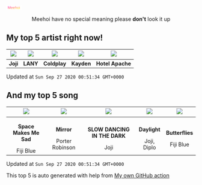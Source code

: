 [![Meehoi Logo](https://github.com/beam41/beam41/raw/master/mh.svg)](http://my.meehoi.me/)
<p align="center">Meehoi have no special meaning please <b>don't</b> look it up</p>

## My top 5 artist right now!
<!-- table start -->
|<img src="https://i.scdn.co/image/50c504c91a2ccd2b5f39837e6261463267b858a2">|<img src="https://i.scdn.co/image/7242d5d165e671eacf02cee6533a005fc1f5c6ca">|<img src="https://i.scdn.co/image/73a21de115738931d6c7760408ed367812b55ccd">|<img src="https://i.scdn.co/image/914f109ffee0ce6dc12e47a7be492be49d2b1c12">|<img src="https://i.scdn.co/image/cc999d89e7d03c47d4c99dacb58166fc6063fe65">|
| :---: | :---: | :---: | :---: | :---: |
|<b>Joji</b>|<b>LANY</b>|<b>Coldplay</b>|<b>Kayden</b>|<b>Hotel Apache</b>|

Updated at `Sun Sep 27 2020 00:51:34 GMT+0000`
<!-- table end -->

## And my top 5 song
<!-- table song start -->
|<img src="https://i.scdn.co/image/ab67616d00001e022da68fa4075114ebe35c1620">|<img src="https://i.scdn.co/image/ab67616d00001e0220cf064f71a0d424349c9f6a">|<img src="https://i.scdn.co/image/ab67616d00001e0260ba1d6104d0475c7555a6b2">|<img src="https://i.scdn.co/image/ab67616d00001e020e991b59cee17246a5e604d0">|<img src="https://i.scdn.co/image/ab67616d00001e022ef849da76c21fbcb896bac7">|
| :---: | :---: | :---: | :---: | :---: |
|<p><b>Space Makes Me Sad</b></p> Fiji Blue|<p><b>Mirror</b></p> Porter Robinson|<p><b>SLOW DANCING IN THE DARK</b></p> Joji|<p><b>Daylight</b></p> Joji, Diplo|<p><b>Butterflies</b></p> Fiji Blue|

Updated at `Sun Sep 27 2020 00:51:34 GMT+0000`
<!-- table song end -->

This top 5 is auto generated with help from [My own GitHub action](https://github.com/beam41/spotify-listening)